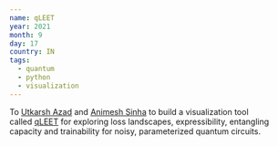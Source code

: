 ```yaml
---
name: qLEET
year: 2021
month: 9
day: 17
country: IN
tags:
  - quantum
  - python
  - visualization
---
```

To [Utkarsh Azad](https://obliviateandsurrender.github.io/) and [Animesh Sinha](https://researchweb.iiit.ac.in/~animesh.sinha/home) to build a visualization tool called [qLEET](https://github.com/QLemma/qLEET) for exploring loss landscapes, expressibility, entangling capacity and trainability for noisy, parameterized quantum circuits.
